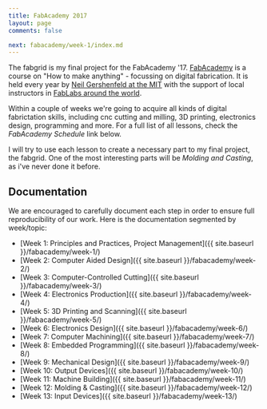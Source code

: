 ```yaml
---
title: FabAcademy 2017
layout: page
comments: false

next: fabacademy/week-1/index.md
---
```


The fabgrid is my final project for the FabAcademy '17. [FabAcademy](http://fabacademy.org/) is a course on "How to make anything" - focussing on digital fabrication. It is held every year by [Neil Gershenfeld at the MIT](http://ng.cba.mit.edu/) with the support of local instructors in [FabLabs around the world](https://fablabs.io).

Within a couple of weeks we're going to acquire all kinds of digital fabrictation skills, including cnc cutting and milling, 3D printing, electronics design, programming and more. For a full list of all lessons, check the *FabAcademy Schedule* link below.

I will try to use each lesson to create a necessary part to my final project, the fabgrid. One of the most interesting parts will be *Molding and Casting*, as i've never done it before.

## Documentation

We are encouraged to carefully document each step in order to ensure full reproducibility of our work. Here is the documentation segmented by week/topic:

- [Week 1: Principles and Practices, Project Management]({{ site.baseurl }}/fabacademy/week-1/)
- [Week 2: Computer Aided Design]({{ site.baseurl }}/fabacademy/week-2/)
- [Week 3: Computer-Controlled Cutting]({{ site.baseurl }}/fabacademy/week-3/)
- [Week 4: Electronics Production]({{ site.baseurl }}/fabacademy/week-4/)
- [Week 5: 3D Printing and Scanning]({{ site.baseurl }}/fabacademy/week-5/)
- [Week 6: Electronics Design]({{ site.baseurl }}/fabacademy/week-6/)
- [Week 7: Computer Machining]({{ site.baseurl }}/fabacademy/week-7/)
- [Week 8: Embedded Programming]({{ site.baseurl }}/fabacademy/week-8/)
- [Week 9: Mechanical Design]({{ site.baseurl }}/fabacademy/week-9/)
- [Week 10: Output Devices]({{ site.baseurl }}/fabacademy/week-10/)
- [Week 11: Machine Building]({{ site.baseurl }}/fabacademy/week-11/)
- [Week 12: Molding & Casting]({{ site.baseurl }}/fabacademy/week-12/)
- [Week 13: Input Devices]({{ site.baseurl }}/fabacademy/week-13/)
